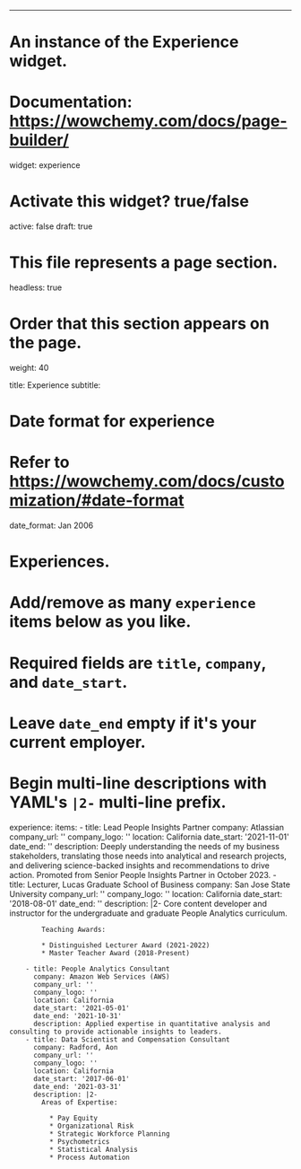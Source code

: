 ---
# An instance of the Experience widget.
# Documentation: https://wowchemy.com/docs/page-builder/
widget: experience

# Activate this widget? true/false
active: false
draft: true

# This file represents a page section.
headless: true

# Order that this section appears on the page.
weight: 40

title: Experience
subtitle:

# Date format for experience
#   Refer to https://wowchemy.com/docs/customization/#date-format
date_format: Jan 2006

# Experiences.
#   Add/remove as many `experience` items below as you like.
#   Required fields are `title`, `company`, and `date_start`.
#   Leave `date_end` empty if it's your current employer.
#   Begin multi-line descriptions with YAML's `|2-` multi-line prefix.


experience:
items:
        - title: Lead People Insights Partner
          company: Atlassian
          company_url: ''
          company_logo: ''
          location: California
          date_start: '2021-11-01'
          date_end: ''
          description: Deeply understanding the needs of my business stakeholders, translating those needs into analytical and research projects, and delivering science-backed insights and recommendations to drive action. Promoted from Senior People Insights Partner in October 2023.
        - title: Lecturer, Lucas Graduate School of Business
          company: San Jose State University
          company_url: ''
          company_logo: ''
          location: California
          date_start: '2018-08-01'
          date_end: ''
          description: |2-
            Core content developer and instructor for the undergraduate and graduate People Analytics curriculum.
      
            Teaching Awards:
            
            * Distinguished Lecturer Award (2021-2022)
            * Master Teacher Award (2018-Present)

        - title: People Analytics Consultant
          company: Amazon Web Services (AWS)
          company_url: ''
          company_logo: ''
          location: California
          date_start: '2021-05-01'
          date_end: '2021-10-31'
          description: Applied expertise in quantitative analysis and consulting to provide actionable insights to leaders.
        - title: Data Scientist and Compensation Consultant
          company: Radford, Aon
          company_url: ''
          company_logo: ''
          location: California
          date_start: '2017-06-01'
          date_end: '2021-03-31'
          description: |2- 
            Areas of Expertise:

              * Pay Equity
              * Organizational Risk
              * Strategic Workforce Planning
              * Psychometrics
              * Statistical Analysis
              * Process Automation
